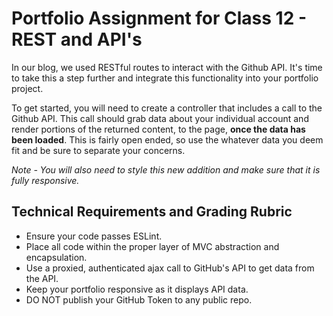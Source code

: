 # Portfolio Assignment for Class 12 - REST and API's

In our blog, we used RESTful routes to interact with the Github API.  It's time to take this a step further and integrate this functionality into your portfolio project.

To get started, you will need to create a controller that includes a call to the Github API. This call should grab data about your individual account and render portions of the returned content, to the page, **once the data has been loaded**.  This is fairly open ended, so use the whatever data you deem fit and be sure to separate your concerns.

*Note - You will also need to style this new addition and make sure that it is fully responsive.*

## Technical Requirements and Grading Rubric
 - Ensure your code passes ESLint.
 - Place all code within the proper layer of MVC abstraction and encapsulation.
 - Use a proxied, authenticated ajax call to GitHub's API to get data from the API.
 - Keep your portfolio responsive as it displays API data.
 - DO NOT publish your GitHub Token to any public repo.
